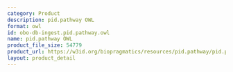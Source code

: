 ```yaml
---
category: Product
description: pid.pathway OWL
format: owl
id: obo-db-ingest.pid.pathway.owl
name: pid.pathway OWL
product_file_size: 54779
product_url: https://w3id.org/biopragmatics/resources/pid.pathway/pid.pathway.owl
layout: product_detail
---
```

